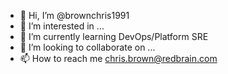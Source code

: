 - 👋 Hi, I’m @brownchris1991
- 👀 I’m interested in ...
- 🌱 I’m currently learning DevOps/Platform SRE
- 💞️ I’m looking to collaborate on ...
- 📫 How to reach me chris.brown@redbrain.com

<!---
brownchris1991/brownchris1991 is a ✨ special ✨ repository because its `README.md` (this file) appears on your GitHub profile.
You can click the Preview link to take a look at your changes.
--->
